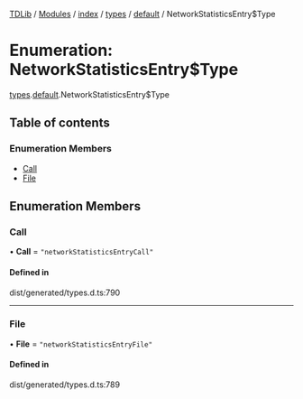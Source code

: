 [TDLib](../README.md) / [Modules](../modules.md) / [index](../modules/index.md) / [types](../modules/index.types.md) / [default](../modules/index.types.default.md) / NetworkStatisticsEntry$Type

# Enumeration: NetworkStatisticsEntry$Type

[types](../modules/index.types.md).[default](../modules/index.types.default.md).NetworkStatisticsEntry$Type

## Table of contents

### Enumeration Members

- [Call](index.types.default.NetworkStatisticsEntry_Type.md#call)
- [File](index.types.default.NetworkStatisticsEntry_Type.md#file)

## Enumeration Members

### Call

• **Call** = ``"networkStatisticsEntryCall"``

#### Defined in

dist/generated/types.d.ts:790

___

### File

• **File** = ``"networkStatisticsEntryFile"``

#### Defined in

dist/generated/types.d.ts:789
